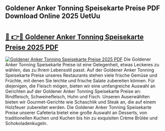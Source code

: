 ## Goldener Anker Tonning Speisekarte Preise PDF Download Online 2025 UetUu

# <h2><a href="http://gcbddhy.nevu.top/?p=Goldener+Anker+Tonning+Speisekarte+Preise">🔗 👉🔴 Goldener Anker Tonning Speisekarte Preise 2025 PDF</a></h2>

[![Goldener Anker Tonning Speisekarte Preise 2025 PDF](https://i.imgur.com/dBaPXMq.png)](http://gcbddhy.nevu.top/?p=Goldener+Anker+Tonning+Speisekarte+Preise)
Die Goldener Anker Tonning Speisekarte Preise ist eine Gelegenheit, etwas Leckeres zu wählen, das zu Ihrem Lebensstil passt. Auf der Goldener Anker Tonning Speisekarte Preise unseres Restaurants stehen viele frische Gemüse und Früchte, mit denen Sie leichte und frische Salate zubereiten können. Für diejenigen, die Fleisch mögen, bieten wir eine umfangreiche Auswahl an Gerichten auf der Goldener Anker Tonning Speisekarte Preise an: Rindfleisch, Schweinefleisch, Huhn und Fisch. Unseren Auserwählten bieten wir Gourmet-Gerichte wie Schaschlik und Steak an, die auf einem Holzfeuer zubereitet werden. Die Goldener Anker Tonning Speisekarte Preise unserer Cafeteria bietet eine große Auswahl an Desserts, von traditionellen Kuchen und Kuchen bis hin zu exquisiten Crème Brûlée und Schokoladenkugeln.
